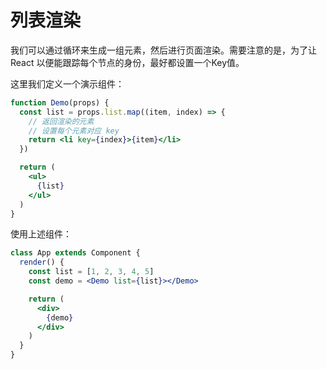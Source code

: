 # 列表渲染

我们可以通过循环来生成一组元素，然后进行页面渲染。需要注意的是，为了让 React 以便能跟踪每个节点的身份，最好都设置一个Key值。

这里我们定义一个演示组件：

```jsx
function Demo(props) {
  const list = props.list.map((item, index) => {
    // 返回渲染的元素
    // 设置每个元素对应 key
    return <li key={index}>{item}</li>
  })

  return (
    <ul>
      {list}
    </ul>
  )
}
```

使用上述组件：

```jsx
class App extends Component {
  render() {
    const list = [1, 2, 3, 4, 5]
    const demo = <Demo list={list}></Demo>

    return (
      <div>
        {demo}
      </div>
    )
  }
}
```

